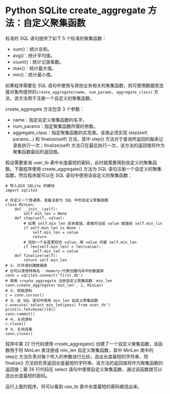 # Python SQLite create_aggregate 方法：自定义聚集函数

标准的 SQL 语句提供了如下 5 个标准的聚集函数：

*   sum()：统计总和。
*   avg()：统计平均值。
*   count()：统计记录条数。
*   max()：统计最大值。
*   min()：统计最小值。

如果程序需要在 SQL 语句中使用与其他业务相关的聚集函数，则可使用数据库连接对象所提供的`create_aggregate(name, num_params, aggregate_class)` 方法，该方法用于注册一个自定义的聚集函数。

create_aggregate 方法包含 3 个参数：

*   name：指定自定义聚集函数的名字。
*   num_params：指定聚集函数所需的参数。
*   aggregate_class：指定聚集函数的实现类。该类必须实现 step(self, params...) 和 finalize(self) 方法，其中 step() 方法对于查询所返回的每条记录各执行一次；finalize(self) 方法只在最后执行一次，该方法的返回值将作为聚集函数最后的返回值。

假设需要查询 user_tb 表中长度最短的密码，此时就需要用到自定义的聚集函数。下面程序使用 create_aggregate() 方法为 SQL 语句注册一个自定义的聚集函数，然后程序就可以在 SQL 语句中使用该自定义的聚集函数：

```
# 导入访问 SQLite 的模块
import sqlite3

# 先定义一个普通类，准备注册为 SQL 中的自定义聚集函数
class MinLen:
    def __init__(self):
        self.min_len = None
    def step(self, value):
        # 如果 self.min_len 还未赋值，直接将当前 value 赋值给 self.min_lin
        if self.min_len is None :
            self.min_len = value
            return
        # 找到一个长度更短的 value，用 value 代替 self.min_len
        if len(self.min_len) > len(value):
            self.min_len = value
    def finalize(self):
        return self.min_len
# ①、打开或创建数据库
# 也可以使用特殊名：:memory:代表创建内存中的数据库
conn = sqlite3.connect('first.db')
# 调用 create_aggregate 注册自定义聚集函数：min_len
conn.create_aggregate('min_len', 1, MinLen)
# ②、获取游标
c = conn.cursor()
# ③、在 SQL 语句中使用 min_len 自定义聚集函数
c.execute('select min_len(pass) from user_tb')
print(c.fetchone()[0])
conn.commit()
# ④、关闭游标
c.close()
# ⑤、关闭连接
conn.close()
```

程序中第 22 行代码使用 create_aggregate() 创建了一个自定义聚集函数，该函数用于将 MinLen 类注册成 min_len 自定义聚集函数，其中 MinLen 类中的 step() 方法负责对每个传入的参数进行比较，选出长度最短的字符串，而 finalize() 方法则负责返回长度最短的字符串，该方法的返回值将作为聚集函数的返回值；第 26 行代码在 select 语句中使用自定义聚集函数，通过该函数就可以选出长度最短的密码。

运行上面的程序，将可以看到 use_tb 表中长度最短的密码被选出来。